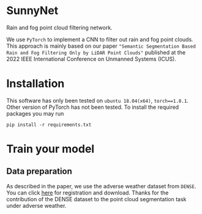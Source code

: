 # SunnyNet
Rain and fog point cloud filtering network.

We use `PyTorch` to implement a CNN to filter out rain and fog point clouds. This approach is mainly based on our paper `"Semantic Segmentation Based Rain and Fog Filtering Only by LiDAR Point Clouds"` published at the 2022 IEEE International Conference on Unmanned Systems (ICUS).


# Installation
This software has only been tested on `ubuntu 18.04(x64)`, `torch==1.8.1`. Other version of PyTorch has not been tested. To install the required packages you may run
```
pip install -r requirements.txt
```


# Train your model
## Data preparation
As described in the paper, we use the adverse weather dataset from `DENSE`. You can click [here](https://www.uni-ulm.de/index.php?id=101568) for registration and download. Thanks for the contribution of the DENSE dataset to the point cloud segmentation task under adverse weather.

